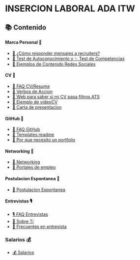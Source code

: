# INSERCION LABORAL ADA ITW

## 📚 Contenido

#### Marca Personal 📝 
<!-- Link a como responder preguntas de recruiters -->
- [🫡 ¿Cómo responder mensajes a recruiters?](./articles/respuesta-preguntas-recruiters.md)
- [🤗 Test de Autoconocimiento y ✨ Test de Competencias ](https://www.mydiscprofile.com/es-ar/)
- <a href="./files/Redes-sociales-contenido.pptx" download>📝 Ejemplos de Contenido Redes Sociales</a>

<!-- CV -->
#### CV 📄

- [📄 FAQ CV/Resume ](./articles/FAQ-CV.md)
- [📄 Verbos de Accion](./articles/verbos.md)
- [📄 Web para saber si mi CV pasa filtros ATS](https://resumeworded.com/resume-scanner)
- [📄 Ejemplo de videoCV](https://www.linkedin.com/feed/update/urn:li:activity:6805159608626233345/)
- [📄 Carta de presentacion](./articles/carta-de-presentacion.md)

#### GitHub 🐙

- [🐙 FAQ GitHub](./articles/githubFAQ.md)
- [🐙 Templates readme](https://zzetao.github.io/awesome-github-profile/)
- [🐙 Por que necesito un portfolio](./articles/portfolio.md)

#### Networking 🤝

- [🤝 Networking](./articles/networking.md)
- [🤝 Portales de empleo](./articles/portales-empleo.md)

#### Postulacion Espontanea 📧

- [📧 Postulacion Espontanea](./articles/espontanea.md)

#### Entrevistas 🎙️

- [🎙️ FAQ Entrevistas](./articles/entrevistasFAQ.md)
- [🤔 Sobre Ti](./articles/sobre-ti.md)
- [🤔 Frecuentes en entrevista](./articles/frecuentes-entrevista.md.md)

### Salarios 💰
- [💰 Salarios](./articles/salarios.md)